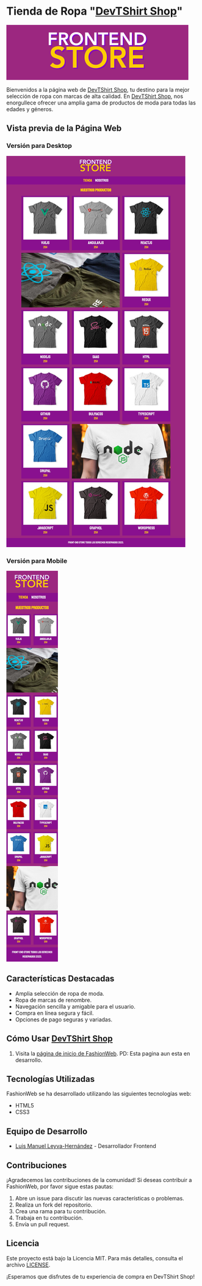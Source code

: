 # Tienda de Ropa "[DevTShirt Shop](https://leyva9.github.io/Static-Projects/techShirtsShop/index.html)"

![Banner de FashionWeb](img/banner.png)

Bienvenidos a la página web de [DevTShirt Shop](https://leyva9.github.io/Static-Projects/techShirtsShop/index.html), tu destino para la mejor selección de ropa con marcas de alta calidad. En [DevTShirt Shop](https://leyva9.github.io/Static-Projects/techShirtsShop/index.html), nos enorgullece ofrecer una amplia gama de productos de moda para todas las edades y géneros.

## Vista previa de la Página Web

### Versión para Desktop

![Página de Inicio en Desktop](img/desktop.jpeg)

### Versión para Mobile

![Página de Inicio en Mobile](img/mobile.jpeg)

## Características Destacadas

- Amplia selección de ropa de moda.
- Ropa de marcas de renombre.
- Navegación sencilla y amigable para el usuario.
- Compra en línea segura y fácil.
- Opciones de pago seguras y variadas.

## Cómo Usar [DevTShirt Shop](https://leyva9.github.io/Static-Projects/techShirtsShop/index.html)

1. Visita la [página de inicio de FashionWeb](https://leyva9.github.io/Static-Projects/techShirtsShop/index.html).
PD: Esta pagina aun esta en desarrollo.

## Tecnologías Utilizadas

FashionWeb se ha desarrollado utilizando las siguientes tecnologías web:

- HTML5
- CSS3

## Equipo de Desarrollo

- [Luis Manuel Leyva-Hernández](https://github.com/Leyva9) - Desarrollador Frontend

## Contribuciones

¡Agradecemos las contribuciones de la comunidad! Si deseas contribuir a FashionWeb, por favor sigue estas pautas:

1. Abre un issue para discutir las nuevas características o problemas.
2. Realiza un fork del repositorio.
3. Crea una rama para tu contribución.
4. Trabaja en tu contribución.
5. Envía un pull request.

## Licencia

Este proyecto está bajo la Licencia MIT. Para más detalles, consulta el archivo [LICENSE](LICENSE).

¡Esperamos que disfrutes de tu experiencia de compra en DevTShirt Shop!
